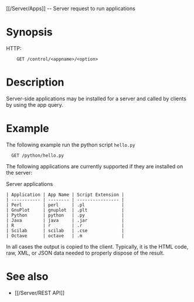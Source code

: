 [[/Server/Apps]] -- Server request to run applications

# Synopsis
HTTP:
~~~
    GET /control/<appname>/<option>
~~~

# Description

Server-side applications may be installed for a server and called by clients by using the app query.

# Example

The following example run the python script `hello.py`
~~~
  GET /python/hello.py
~~~

The following applications are currently supported if they are installed on the server:

Server applications
~~~
| Application | App Name | Script Extension |
| ----------- | -------- | ---------------- |
| Perl        | perl     | .pl              |
| GnuPlot     | gnuplot  | .plt             |
| Python      | python   | .py              |
| Java        | java     | .jar             |
| R           | r        | .r               |
| Scilab      | scilab   | .cse             |
| Octave      | octave   | .m               |
~~~

In all cases the output is copied to the client.  Typically, it is the HTML code, raw, XML, or JSON data needed to properly dispose of the result.

# See also

* [[/Server/REST API]]
